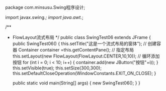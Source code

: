 package com.minsusu.Swing程序设计;

import javax.swing.*;
import java.awt.*;

/**
 * FlowLayout流式布局
 */
public class SwingTest06 extends JFrame {
    public SwingTest06() {
        this.setTitle("这是一个流式布局的窗体");
        // 创建容器
        Container container =this.getContentPane();
        // 指定布局
        this.setLayout(new FlowLayout(FlowLayout.CENTER,10,10));
        // 循环添加按钮
        for (int i = 0; i < 10; i++) {
            container.add(new JButton("按钮"+i));
        }
        this.setVisible(true);
        this.setSize(300,300);
        this.setDefaultCloseOperation(WindowConstants.EXIT_ON_CLOSE);
    }

    public static void main(String[] args) {
        new SwingTest06();
    }
}
